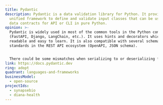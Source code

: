 ```yaml
---
title: Pydantic
description: Pydantic is a data validation library for Python. It provides a
  unified framework to define and validate input classes that can be used as
  data contracts for API or CLI in pure Python.
opinion: >-
  Pydantic is widely used in most of the common tools in the Python community
  (FastAPI, Django, LangChain, etc.). It uses hints and decorators which make it
  readable and easy to learn. It is also compatible with several schema
  standards in the REST API ecosystem (OpenAPI, JSON schema).


  There could be some mismatches when serializing to or deserializing from other schema standards (for `None` values for example). Proper testing has to be done to ensure the appropriate behaviour
link: https://docs.pydantic.dev
ring: adopt
quadrant: languages-and-frameworks
businessModel:
  - open-source
projectIds:
  - synapsebio
  - diana-health
---
```

